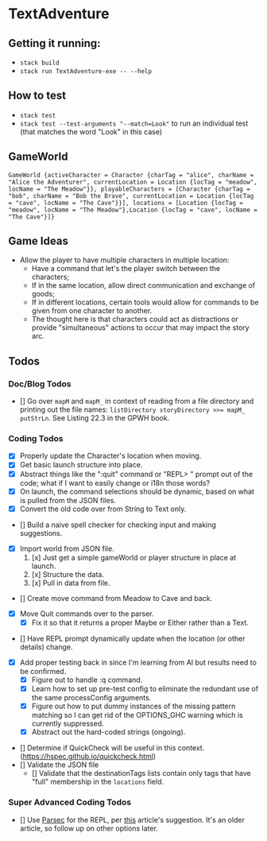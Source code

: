 # TextAdventure

## Getting it running:

- `stack build`
- `stack run TextAdventure-exe -- --help`

## How to test

- `stack test`
- `stack test --test-arguments "--match=Look"` to run an individual test (that matches the word "Look" in this case)

## GameWorld

```
GameWorld {activeCharacter = Character {charTag = "alice", charName = "Alice the Adventurer", currentLocation = Location {locTag = "meadow", locName = "The Meadow"}}, playableCharacters = [Character {charTag = "bob", charName = "Bob the Brave", currentLocation = Location {locTag = "cave", locName = "The Cave"}}], locations = [Location {locTag = "meadow", locName = "The Meadow"},Location {locTag = "cave", locName = "The Cave"}]}
```

## Game Ideas

- Allow the player to have multiple characters in multiple location:
  - Have a command that let's the player switch between the characters;
  - If in the same location, allow direct communication and exchange of goods;
  - If in different locations, certain tools would allow for commands to be given from one character to another.
  - The thought here is that characters could act as distractions or provide "simultaneous" actions to occur that may impact the story arc.

## Todos

### Doc/Blog Todos

- [] Go over `mapM` and `mapM_` in context of reading from a file directory and printing out the file names: `listDirectory storyDirectory >>= mapM_ putStrLn`. See Listing 22.3 in the GPWH book.

### Coding Todos

- [x] Properly update the Character's location when moving.
- [x] Get basic launch structure into place.
- [x] Abstract things like the ":quit" command or "REPL> " prompt out of the code; what if I want to easily change or i18n those words?
- [x] On launch, the command selections should be dynamic, based on what is pulled from the JSON files.
- [x] Convert the old code over from String to Text only.
- [] Build a naive spell checker for checking input and making suggestions.
- [x] Import world from JSON file.
  1. [x] Just get a simple gameWorld or player structure in place at launch.
  2. [x] Structure the data.
  3. [x] Pull in data from file.
- [] Create move command from Meadow to Cave and back.
- [x] Move Quit commands over to the parser.
  - [x] Fix it so that it returns a proper Maybe or Either rather than a Text.
- [] Have REPL prompt dynamically update when the location (or other details) change.
- [x] Add proper testing back in since I'm learning from AI but results need to be confirmed.
  - [x] Figure out to handle :q command.
  - [x] Learn how to set up pre-test config to eliminate the redundant use of the same processConfig arguments.
  - [x] Figure out how to put dummy instances of the missing pattern matching so I can get rid of the OPTIONS_GHC warning which is currently suppressed.
  - [x] Abstract out the hard-coded strings (ongoing).
- [] Determine if QuickCheck will be useful in this context. (https://hspec.github.io/quickcheck.html)
- [] Validate the JSON file
  - [] Validate that the destinationTags lists contain only tags that have "full" membership in the `locations` field.

### Super Advanced Coding Todos

- [] Use [Parsec](https://hackage.haskell.org/package/parsec) for the REPL, per [this](https://blogg.bekk.no/creating-a-repl-in-haskell-efcdef1deec2) article's suggestion. It's an older article, so follow up on other options later.
